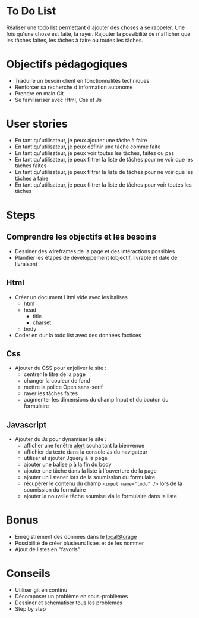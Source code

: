 # To Do List
Réaliser une todo list permettant d'ajouter des choses à se rappeler. Une fois qu'une chose est faite, la rayer. Rajouter la possibilité de n'afficher que les tâches faites, les tâches à faire ou toutes les tâches.

# Objectifs pédagogiques
* Traduire un besoin client en fonctionnalités techniques
* Renforcer sa recherche d'information autonome
* Prendre en main Git
* Se familiariser avec Html, Css et Js


# User stories
* En tant qu'utilisateur, je peux ajouter une tâche à faire
* En tant qu'utilisateur, je peux définir une tâche comme faite
* En tant qu'utilisateur, je peux voir toutes les tâches, faites ou pas
* En tant qu'utilisateur, je peux filtrer la liste de tâches pour ne voir que les tâches faites
* En tant qu'utilisateur, je peux filtrer la liste de tâches pour ne voir que les tâches à faire
* En tant qu'utilisateur, je peux filtrer la liste de tâches pour voir toutes les tâches


# Steps
## Comprendre les objectifs et les besoins
* Dessiner des wireframes de la page et des intéractions possibles
* Planifier les étapes de développement (objectif, livrable et date de livraison)

## Html
* Créer un document Html vide avec les balises
	* html
	* head
		* title
		* charset
	* body
* Coder en dur la todo list avec des données factices

## Css
* Ajouter du CSS pour enjoliver le site :
	* centrer le titre de la page
	* changer la couleur de fond
	* mettre la police Open sans-serif
	* rayer les tâches faites
	* augmenter les dimensions du champ Input et du bouton du formulaire

## Javascript
* Ajouter du Js pour dynamiser le site : 
	* afficher une fenêtre [alert](https://developer.mozilla.org/fr/docs/Web/API/Window/alert) souhaitant la bienvenue
	* affichier du texte dans la console Js du navigateur
	* utiliser et ajouter Jquery à la page
	* ajouter une balise p à la fin du body
	* ajouter une tâche dans la liste à l'ouverture de la page
	* ajouter un listener lors de la soumission du formulaire
	* récupérer le contenu du champ `<input name="todo" />` lors de la soumission du formulaire
	* ajouter la nouvelle tâche soumise via le formulaire dans la liste


# Bonus 
* Enregistrement des données dans le [localStorage](https://developer.mozilla.org/en-US/docs/Web/API/Storage/LocalStorage)
* Possibilité de créer plusieurs listes et de les nommer
* Ajout de listes en "favoris"

# Conseils
* Utiliser git en continu
* Décomposer un problème en sous-problèmes
* Dessiner et schématiser tous les problèmes
* Step by step
